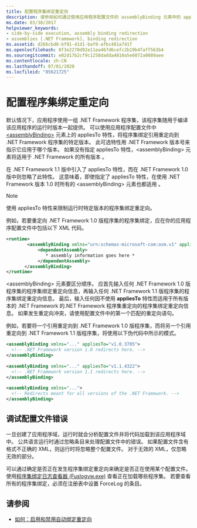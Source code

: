 ```yaml
---
title: 配置程序集绑定重定向
description: 请参阅如何通过使用应用程序配置文件的 assemblyBinding 元素中的 applyTo 特性在 .NET 中配置程序集绑定重定向。
ms.date: 03/30/2017
helpviewer_keywords:
- side-by-side execution, assembly binding redirection
- assemblies [.NET Framework], binding redirection
ms.assetid: d266cbd8-bf91-41d1-baf0-afbc481a741f
ms.openlocfilehash: 8f3e2270d92e11ea467d6cefc2b19b4faff563b4
ms.sourcegitcommit: e02d17b2cf9c1258dadda4810a5e6072a0089aee
ms.contentlocale: zh-CN
ms.lasthandoff: 07/01/2020
ms.locfileid: "85621725"
---
```

# <a name="configuring-assembly-binding-redirection"></a>配置程序集绑定重定向
默认情况下，应用程序使用一组 .NET Framework 程序集，该程序集随用于编译该应用程序的运行时版本一起提供。 可以使用应用程序配置文件中 [\<assemblyBinding>](../configure-apps/file-schema/runtime/assemblybinding-element-for-runtime.md) 元素上的 appliesTo 特性，将程序集绑定引用重定向到 .NET Framework 程序集的特定版本。 此可选特性用 .NET Framework 版本号来指示它应用于哪个版本。 如果没有指定 appliesTo 特性，\<assemblyBinding> 元素将适用于 .NET Framework 的所有版本 。  
  
 在 .NET Framework 1.1 版中引入了 appliesTo 特性，而在 .NET Framework 1.0 版中则忽略了此特性。 这意味着，即使指定了 appliesTo 特性，在使用 .NET Framework 版本 1.0 时所有的 \<assemblyBinding> 元素也都适用 。  
  
> [!NOTE]
> 使用 appliesTo 特性来限制运行时特定版本的程序集绑定重定向。  
  
 例如，若要重定向 .NET Framework 1.0 版程序集的程序集绑定，应在你的应用程序配置文件中包括以下 XML 代码。  
  
```xml  
<runtime>  
        <assemblyBinding xmlns="urn:schemas-microsoft-com:asm.v1" appliesTo="v1.0.3705">  
            <dependentAssembly>
               * assembly information goes here *  
            </dependentAssembly>  
       </assemblyBinding>  
</runtime>  
```  
  
 \<assemblyBinding> 元素要区分顺序。 应首先输入任何 .NET Framework 1.0 版程序集的程序集绑定重定向信息，再输入任何 .NET Framework 1.1 版程序集的程序集绑定重定向信息。 最后，输入任何因不使用 **appliesTo** 特性而适用于所有版本的 .NET Framework 的.NET Framework 程序集重定向的程序集绑定重定向信息。 如果发生重定向冲突，请使用配置文件中的第一个匹配的重定向语句。  
  
 例如，若要将一个引用重定向到 .NET Framework 1.0 版程序集，而将另一个引用重定向到 .NET Framework 1.1 版程序集，将使用以下伪代码中所示的模式。  
  
```xml  
<assemblyBinding xmlns="..." appliesTo="v1.0.3705">
  <!-- .NET Framework version 1.0 redirects here. -->
</assemblyBinding>
  
<assemblyBinding xmlns="..." appliesTo="v1.1.4322">
  <!-- .NET Framework version 1.1 redirects here. -->
</assemblyBinding>
  
<assemblyBinding xmlns="...">
  <!-- Redirects meant for all versions of the .NET Framework. -->
</assemblyBinding>  
```  
  
## <a name="debugging-configuration-file-errors"></a>调试配置文件错误  
 一旦创建了应用程序域，运行时就会分析配置文件并将代码加载到该应用程序域中。 公共语言运行时通过忽略条目来处理配置文件中的错误。 如果配置文件含有格式不正确的 XML，则运行时将忽略整个配置文件。 对于无效的 XML，仅忽略无效的部分。  
  
 可以通过确定是否正在发生程序集绑定重定向来确定是否正在使用某个配置文件。 使用[程序集绑定日志查看器 (Fuslogvw.exe)](../tools/fuslogvw-exe-assembly-binding-log-viewer.md) 查看正在加载哪些程序集。 若要查看所有的程序集绑定，必须在注册表中设置 ForceLog 的条目。  
  
## <a name="see-also"></a>请参阅

- [如何：启用和禁用自动绑定重定向](../configure-apps/how-to-enable-and-disable-automatic-binding-redirection.md)
